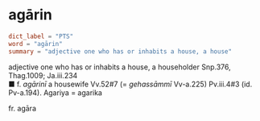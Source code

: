 # agārin

``` toml
dict_label = "PTS"
word = "agārin"
summary = "adjective one who has or inhabits a house, a house"
```

adjective one who has or inhabits a house, a householder Snp.376, Thag.1009; Ja.iii.234  
■ f. *agārinī* a housewife Vv.52#7 (= *gehassāmmī* Vv\-a.225) Pv.iii.4#3 (id. Pv\-a.194). Agariya = agarika

fr. agāra

